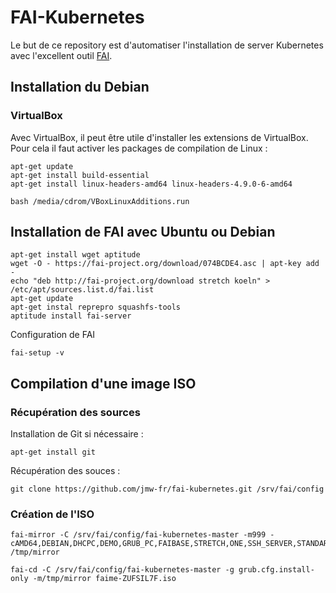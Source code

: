 # FAI-Kubernetes

Le but de ce repository est d'automatiser l'installation de server Kubernetes avec l'excellent outil [FAI](https://fai-project.org).

## Installation du Debian

### VirtualBox

Avec VirtualBox, il peut être utile d'installer les extensions de VirtualBox.
Pour cela il faut activer les packages de compilation de Linux :
```
apt-get update
apt-get install build-essential
apt-get install linux-headers-amd64 linux-headers-4.9.0-6-amd64
```

```
bash /media/cdrom/VBoxLinuxAdditions.run
```

## Installation de FAI avec Ubuntu ou Debian

```
apt-get install wget aptitude
wget -O - https://fai-project.org/download/074BCDE4.asc | apt-key add -
echo "deb http://fai-project.org/download stretch koeln" > /etc/apt/sources.list.d/fai.list
apt-get update
apt-get instal reprepro squashfs-tools
aptitude install fai-server
```

Configuration de FAI
```
fai-setup -v
```

## Compilation d'une image ISO

### Récupération des sources

Installation de Git si nécessaire :

```
apt-get install git
```

Récupération des souces :

```
git clone https://github.com/jmw-fr/fai-kubernetes.git /srv/fai/config
```


### Création de l'ISO

```
fai-mirror -C /srv/fai/config/fai-kubernetes-master -m999 -cAMD64,DEBIAN,DHCPC,DEMO,GRUB_PC,FAIBASE,STRETCH,ONE,SSH_SERVER,STANDARD,FAIME /tmp/mirror

fai-cd -C /srv/fai/config/fai-kubernetes-master -g grub.cfg.install-only -m/tmp/mirror faime-ZUFSIL7F.iso
```